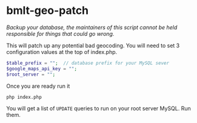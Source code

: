 # bmlt-geo-patch

*Backup your database, the maintainers of this script cannot be held responsible for things that could go wrong.*

This will patch up any potential bad geocoding.  You will need to set 3 configuration values at the top of index.php.

```php
$table_prefix = "";  // database prefix for your MySQL sever
$google_maps_api_key = "";
$root_server = "";  
```

Once you are ready run it

`php index.php`

You will get a list of `UPDATE` queries to run on your root server MySQL.  Run them.